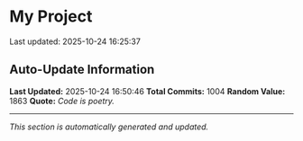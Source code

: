 # My Project


Last updated: 2025-10-24 16:25:37



















































































































































































































































































































































































































































































































































































































































































































































































































































































































































































































































































































































































































































































































































































































































## Auto-Update Information

**Last Updated:** 2025-10-24 16:50:46
**Total Commits:** 1004
**Random Value:** 1863
**Quote:** _Code is poetry._

---
_This section is automatically generated and updated._